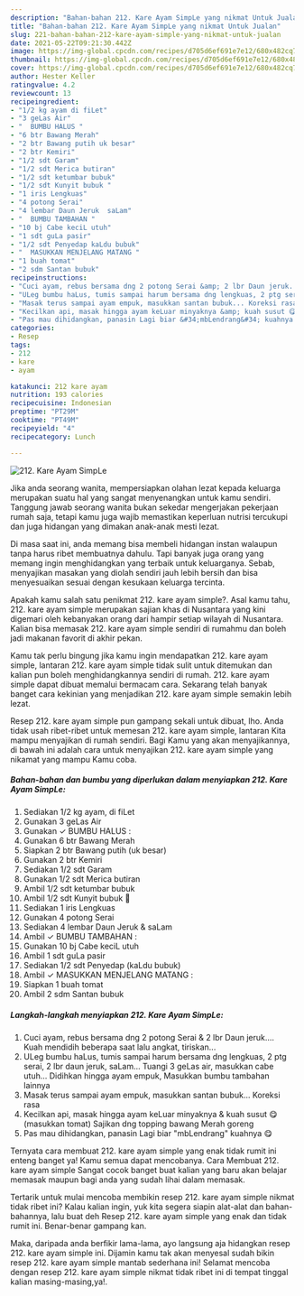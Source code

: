 ```yaml
---
description: "Bahan-bahan 212. Kare Ayam SimpLe yang nikmat Untuk Jualan"
title: "Bahan-bahan 212. Kare Ayam SimpLe yang nikmat Untuk Jualan"
slug: 221-bahan-bahan-212-kare-ayam-simple-yang-nikmat-untuk-jualan
date: 2021-05-22T09:21:30.442Z
image: https://img-global.cpcdn.com/recipes/d705d6ef691e7e12/680x482cq70/212-kare-ayam-simple-foto-resep-utama.jpg
thumbnail: https://img-global.cpcdn.com/recipes/d705d6ef691e7e12/680x482cq70/212-kare-ayam-simple-foto-resep-utama.jpg
cover: https://img-global.cpcdn.com/recipes/d705d6ef691e7e12/680x482cq70/212-kare-ayam-simple-foto-resep-utama.jpg
author: Hester Keller
ratingvalue: 4.2
reviewcount: 13
recipeingredient:
- "1/2 kg ayam di fiLet"
- "3 geLas Air"
- "  BUMBU HALUS "
- "6 btr Bawang Merah"
- "2 btr Bawang putih uk besar"
- "2 btr Kemiri"
- "1/2 sdt Garam"
- "1/2 sdt Merica butiran"
- "1/2 sdt ketumbar bubuk"
- "1/2 sdt Kunyit bubuk "
- "1 iris Lengkuas"
- "4 potong Serai"
- "4 lembar Daun Jeruk  saLam"
- "  BUMBU TAMBAHAN "
- "10 bj Cabe keciL utuh"
- "1 sdt guLa pasir"
- "1/2 sdt Penyedap kaLdu bubuk"
- "  MASUKKAN MENJELANG MATANG "
- "1 buah tomat"
- "2 sdm Santan bubuk"
recipeinstructions:
- "Cuci ayam, rebus bersama dng 2 potong Serai &amp; 2 lbr Daun jeruk.... Kuah mendidih beberapa saat lalu angkat, tiriskan..."
- "ULeg bumbu haLus, tumis sampai harum bersama dng lengkuas, 2 ptg serai, 2 lbr daun jeruk, saLam... Tuangi 3 geLas air, masukkan cabe utuh... Didihkan hingga ayam empuk, Masukkan bumbu tambahan lainnya"
- "Masak terus sampai ayam empuk, masukkan santan bubuk... Koreksi rasa"
- "Kecilkan api, masak hingga ayam keLuar minyaknya &amp; kuah susut 😋 (masukkan tomat) Sajikan dng topping bawang Merah goreng"
- "Pas mau dihidangkan, panasin Lagi biar &#34;mbLendrang&#34; kuahnya 😋"
categories:
- Resep
tags:
- 212
- kare
- ayam

katakunci: 212 kare ayam 
nutrition: 193 calories
recipecuisine: Indonesian
preptime: "PT29M"
cooktime: "PT49M"
recipeyield: "4"
recipecategory: Lunch

---
```



![212. Kare Ayam SimpLe](https://img-global.cpcdn.com/recipes/d705d6ef691e7e12/680x482cq70/212-kare-ayam-simple-foto-resep-utama.jpg)

Jika anda seorang wanita, mempersiapkan olahan lezat kepada keluarga merupakan suatu hal yang sangat menyenangkan untuk kamu sendiri. Tanggung jawab seorang  wanita bukan sekedar mengerjakan pekerjaan rumah saja, tetapi kamu juga wajib memastikan keperluan nutrisi tercukupi dan juga hidangan yang dimakan anak-anak mesti lezat.

Di masa  saat ini, anda memang bisa membeli hidangan instan walaupun tanpa harus ribet membuatnya dahulu. Tapi banyak juga orang yang memang ingin menghidangkan yang terbaik untuk keluarganya. Sebab, menyajikan masakan yang diolah sendiri jauh lebih bersih dan bisa menyesuaikan sesuai dengan kesukaan keluarga tercinta. 



Apakah kamu salah satu penikmat 212. kare ayam simple?. Asal kamu tahu, 212. kare ayam simple merupakan sajian khas di Nusantara yang kini digemari oleh kebanyakan orang dari hampir setiap wilayah di Nusantara. Kalian bisa memasak 212. kare ayam simple sendiri di rumahmu dan boleh jadi makanan favorit di akhir pekan.

Kamu tak perlu bingung jika kamu ingin mendapatkan 212. kare ayam simple, lantaran 212. kare ayam simple tidak sulit untuk ditemukan dan kalian pun boleh menghidangkannya sendiri di rumah. 212. kare ayam simple dapat dibuat memalui bermacam cara. Sekarang telah banyak banget cara kekinian yang menjadikan 212. kare ayam simple semakin lebih lezat.

Resep 212. kare ayam simple pun gampang sekali untuk dibuat, lho. Anda tidak usah ribet-ribet untuk memesan 212. kare ayam simple, lantaran Kita mampu menyajikan di rumah sendiri. Bagi Kamu yang akan menyajikannya, di bawah ini adalah cara untuk menyajikan 212. kare ayam simple yang nikamat yang mampu Kamu coba.

<!--inarticleads1-->

##### Bahan-bahan dan bumbu yang diperlukan dalam menyiapkan 212. Kare Ayam SimpLe:

1. Sediakan 1/2 kg ayam, di fiLet
1. Gunakan 3 geLas Air
1. Gunakan  ✓ BUMBU HALUS :
1. Gunakan 6 btr Bawang Merah
1. Siapkan 2 btr Bawang putih (uk besar)
1. Gunakan 2 btr Kemiri
1. Sediakan 1/2 sdt Garam
1. Gunakan 1/2 sdt Merica butiran
1. Ambil 1/2 sdt ketumbar bubuk
1. Ambil 1/2 sdt Kunyit bubuk 🙈
1. Sediakan 1 iris Lengkuas
1. Gunakan 4 potong Serai
1. Sediakan 4 lembar Daun Jeruk &amp; saLam
1. Ambil  ✓ BUMBU TAMBAHAN :
1. Gunakan 10 bj Cabe keciL utuh
1. Ambil 1 sdt guLa pasir
1. Sediakan 1/2 sdt Penyedap (kaLdu bubuk)
1. Ambil  ✓ MASUKKAN MENJELANG MATANG :
1. Siapkan 1 buah tomat
1. Ambil 2 sdm Santan bubuk




<!--inarticleads2-->

##### Langkah-langkah menyiapkan 212. Kare Ayam SimpLe:

1. Cuci ayam, rebus bersama dng 2 potong Serai &amp; 2 lbr Daun jeruk.... Kuah mendidih beberapa saat lalu angkat, tiriskan...
1. ULeg bumbu haLus, tumis sampai harum bersama dng lengkuas, 2 ptg serai, 2 lbr daun jeruk, saLam... Tuangi 3 geLas air, masukkan cabe utuh... Didihkan hingga ayam empuk, Masukkan bumbu tambahan lainnya
1. Masak terus sampai ayam empuk, masukkan santan bubuk... Koreksi rasa
1. Kecilkan api, masak hingga ayam keLuar minyaknya &amp; kuah susut 😋 (masukkan tomat) Sajikan dng topping bawang Merah goreng
1. Pas mau dihidangkan, panasin Lagi biar &#34;mbLendrang&#34; kuahnya 😋




Ternyata cara membuat 212. kare ayam simple yang enak tidak rumit ini enteng banget ya! Kamu semua dapat mencobanya. Cara Membuat 212. kare ayam simple Sangat cocok banget buat kalian yang baru akan belajar memasak maupun bagi anda yang sudah lihai dalam memasak.

Tertarik untuk mulai mencoba membikin resep 212. kare ayam simple nikmat tidak ribet ini? Kalau kalian ingin, yuk kita segera siapin alat-alat dan bahan-bahannya, lalu buat deh Resep 212. kare ayam simple yang enak dan tidak rumit ini. Benar-benar gampang kan. 

Maka, daripada anda berfikir lama-lama, ayo langsung aja hidangkan resep 212. kare ayam simple ini. Dijamin kamu tak akan menyesal sudah bikin resep 212. kare ayam simple mantab sederhana ini! Selamat mencoba dengan resep 212. kare ayam simple nikmat tidak ribet ini di tempat tinggal kalian masing-masing,ya!.

